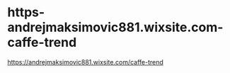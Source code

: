 # https-andrejmaksimovic881.wixsite.com-caffe-trend
https://andrejmaksimovic881.wixsite.com/caffe-trend

